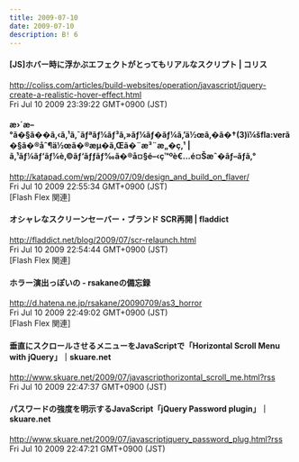 ```yaml
---
title: 2009-07-10
date: 2009-07-10
description: B! 6
---
```


####   [JS]ホバー時に浮かぶエフェクトがとってもリアルなスクリプト | コリス
http://coliss.com/articles/build-websites/operation/javascript/jquery-create-a-realistic-hover-effect.html<br>
Fri Jul 10 2009 23:39:22 GMT+0900 (JST)<br>


#### æ›´æ–°ã�§ã��ã‚‹ã‚¹ã‚¯ãƒªãƒ¼ãƒ³ã‚»ãƒ¼ãƒ�ãƒ¼ã‚’ä½œã‚�ã�†(3)ï¼šfla:verã�§ã�®åˆ¶ä½œã�®æµ�ã‚Œã�¨æ³¨æ„�ç‚¹ | ã‚¹ãƒ¼ãƒ‘ãƒ¼è‚©ãƒ‘ãƒƒãƒ‰ã�®å¤§é–‹ç™ºè€…é¤Šæˆ�ãƒ–ãƒ­ã‚°
http://katapad.com/wp/2009/07/09/design_and_build_on_flaver/<br>
Fri Jul 10 2009 22:55:34 GMT+0900 (JST)<br>
[Flash Flex 関連]


#### オシャレなスクリーンセーバー・ブランド SCR再開 | fladdict
http://fladdict.net/blog/2009/07/scr-relaunch.html<br>
Fri Jul 10 2009 22:54:44 GMT+0900 (JST)<br>
[Flash Flex 関連]


#### ホラー演出っぽいの - rsakaneの備忘録
http://d.hatena.ne.jp/rsakane/20090709/as3_horror<br>
Fri Jul 10 2009 22:49:02 GMT+0900 (JST)<br>
[Flash Flex 関連]


#### 垂直にスクロールさせるメニューをJavaScriptで「Horizontal Scroll Menu with jQuery」｜skuare.net
http://www.skuare.net/2009/07/javascripthorizontal_scroll_me.html?rss<br>
Fri Jul 10 2009 22:47:37 GMT+0900 (JST)<br>


#### パスワードの強度を明示するJavaScript「jQuery Password plugin」｜skuare.net
http://www.skuare.net/2009/07/javascriptjquery_password_plug.html?rss<br>
Fri Jul 10 2009 22:47:21 GMT+0900 (JST)<br>


